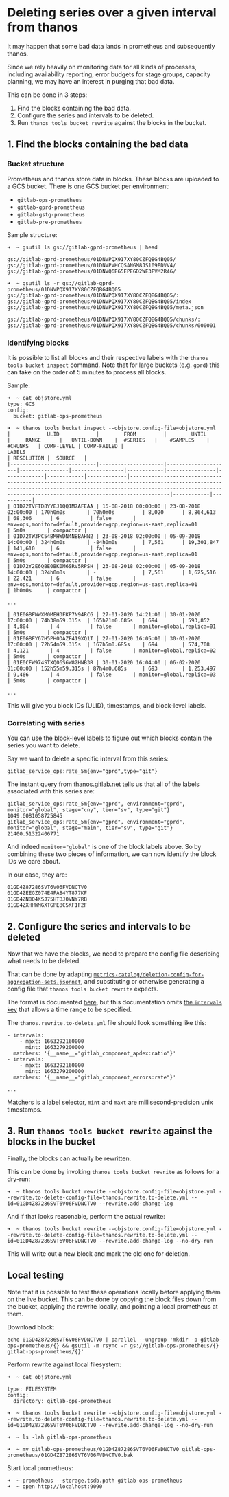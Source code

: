 # Deleting series over a given interval from thanos

It may happen that some bad data lands in prometheus and subsequently thanos.

Since we rely heavily on monitoring data for all kinds of processes, including availability reporting, error budgets for stage groups, capacity planning, we may have an interest in purging that bad data.

This can be done in 3 steps:

1. Find the blocks containing the bad data.
1. Configure the series and intervals to be deleted.
1. Run `thanos tools bucket rewrite` against the blocks in the bucket.

## 1. Find the blocks containing the bad data

### Bucket structure

Prometheus and thanos store data in blocks. These blocks are uploaded to a GCS bucket. There is one GCS bucket per environment:

- `gitlab-ops-prometheus`
- `gitlab-gprd-prometheus`
- `gitlab-gstg-prometheus`
- `gitlab-pre-prometheus`

Sample structure:

```
➜  ~ gsutil ls gs://gitlab-gprd-prometheus | head

gs://gitlab-gprd-prometheus/01DNVPQX917XY80CZFQBG4BQ05/
gs://gitlab-gprd-prometheus/01DNVPVHCQSANGM8JS109EDVV4/
gs://gitlab-gprd-prometheus/01DNVQ6E65EPEGD2WE3FVM2R46/

➜  ~ gsutil ls -r gs://gitlab-gprd-prometheus/01DNVPQX917XY80CZFQBG4BQ05
gs://gitlab-gprd-prometheus/01DNVPQX917XY80CZFQBG4BQ05/:
gs://gitlab-gprd-prometheus/01DNVPQX917XY80CZFQBG4BQ05/index
gs://gitlab-gprd-prometheus/01DNVPQX917XY80CZFQBG4BQ05/meta.json

gs://gitlab-gprd-prometheus/01DNVPQX917XY80CZFQBG4BQ05/chunks/:
gs://gitlab-gprd-prometheus/01DNVPQX917XY80CZFQBG4BQ05/chunks/000001
```

### Identifying blocks

It is possible to list all blocks and their respective labels with the `thanos tools bucket inspect` command. Note that for large buckets (e.g. `gprd`) this can take on the order of 5 minutes to process all blocks.

Sample:

```
➜  ~ cat objstore.yml
type: GCS
config:
  bucket: gitlab-ops-prometheus

➜  ~ thanos tools bucket inspect --objstore.config-file=objstore.yml
|            ULID            |        FROM         |        UNTIL        |     RANGE      |   UNTIL-DOWN    |  #SERIES   |    #SAMPLES    |   #CHUNKS   | COMP-LEVEL | COMP-FAILED |                                                                                                            LABELS                                                                                                             | RESOLUTION |  SOURCE   |
|----------------------------|---------------------|---------------------|----------------|-----------------|------------|----------------|-------------|------------|-------------|-------------------------------------------------------------------------------------------------------------------------------------------------------------------------------------------------------------------------------|------------|-----------|
| 01D72TVFTD8YYEJ1QQ1M7AFEAA | 16-08-2018 00:00:00 | 23-08-2018 02:00:00 | 170h0m0s       | 70h0m0s         | 8,020      | 8,864,613      | 68,306      | 6          | false       | env=ops,monitor=default,provider=gcp,region=us-east,replica=01                                                                                                                                                                | 5m0s       | compactor |
| 01D72TW3PC54BMHWDN4NBBAHN2 | 23-08-2018 02:00:00 | 05-09-2018 14:00:00 | 324h0m0s       | -84h0m0s        | 7,561      | 19,301,847     | 141,610     | 6          | false       | env=ops,monitor=default,provider=gcp,region=us-east,replica=01                                                                                                                                                                | 5m0s       | compactor |
| 01D72Y2E6QBE0BK0M6SRV5RPSH | 23-08-2018 02:00:00 | 05-09-2018 14:00:00 | 324h0m0s       | -               | 7,561      | 1,625,516      | 22,421      | 6          | false       | env=ops,monitor=default,provider=gcp,region=us-east,replica=01                                                                                                                                                                | 1h0m0s     | compactor |

...

| 01E0GBFWWXM0MEH3FKP7N94RCG | 27-01-2020 14:21:00 | 30-01-2020 17:00:00 | 74h38m59.315s  | 165h21m0.685s   | 694        | 593,852        | 4,804       | 4          | false       | monitor=global,replica=01                                                                                                                                                                                                     | 5m0s       | compactor |
| 01E0GBFY67H5PH0DAZF419XQ1T | 27-01-2020 16:05:00 | 30-01-2020 17:00:00 | 72h54m59.315s  | 167h5m0.685s    | 694        | 574,708        | 4,121       | 4          | false       | monitor=global,replica=02                                                                                                                                                                                                     | 5m0s       | compactor |
| 01E0CFW974STXQ06S6W82HNB3R | 30-01-2020 16:04:00 | 06-02-2020 01:00:00 | 152h55m59.315s | 87h4m0.685s     | 693        | 1,253,497      | 9,466       | 4          | false       | monitor=global,replica=03                                                                                                                                                                                                     | 5m0s       | compactor |

...
```

This will give you block IDs (ULID), timestamps, and block-level labels.

### Correlating with series

You can use the block-level labels to figure out which blocks contain the series you want to delete.

Say we want to delete a specific interval from this series:

```
gitlab_service_ops:rate_5m{env="gprd",type="git"}
```

The instant query from [thanos.gitlab.net](https://thanos.gitlab.net/) tells us that all of the labels associated with this series are:

```
gitlab_service_ops:rate_5m{env="gprd", environment="gprd", monitor="global", stage="cny", tier="sv", type="git"}
1049.6081058725845
gitlab_service_ops:rate_5m{env="gprd", environment="gprd", monitor="global", stage="main", tier="sv", type="git"}
21400.51322406771
```

And indeed `monitor="global"` is one of the block labels above. So by combining these two pieces of information, we can now identify the block IDs we care about.

In our case, they are:

```
01GD4Z87286SVT6V06FVDNCTV0
01GD4ZEEGZ074E4FA84YT877KF
01GD4ZN8Q4KSJ75HTBJ0VNY7RB
01GD4ZXHHWMGXTGPE8CSKF1F2F
```

## 2. Configure the series and intervals to be deleted

Now that we have the blocks, we need to prepare the config file describing what needs to be deleted.

That can be done by adapting [`metrics-catalog/deletion-config-for-aggregation-sets.jsonnet`](https://gitlab.com/gitlab-com/runbooks/-/merge_requests/5001), and substituting or otherwise generating a config file that `thanos tools bucket rewrite` expects.

The format is documented [here](https://thanos.io/tip/operating/modify-objstore-data.md/), but this documentation omits [the `intervals` key](https://github.com/thanos-io/thanos/blob/043c5bfcc2464d3ae7af82a1428f6e0d6510f020/pkg/block/metadata/meta.go#L116) that allows a time range to be specified.

The `thanos.rewrite.to-delete.yml` file should look something like this:

```
- intervals:
    - maxt: 1663292160000
      mint: 1663279200000
  matchers: '{__name__="gitlab_component_apdex:ratio"}'
- intervals:
    - maxt: 1663292160000
      mint: 1663279200000
  matchers: '{__name__="gitlab_component_errors:rate"}'

...
```

Matchers is a label selector, `mint` and `maxt` are millisecond-precision unix timestamps.

## 3. Run `thanos tools bucket rewrite` against the blocks in the bucket

Finally, the blocks can actually be rewritten.

This can be done by invoking `thanos tools bucket rewrite` as follows for a dry-run:

```
➜  ~ thanos tools bucket rewrite --objstore.config-file=objstore.yml --rewrite.to-delete-config-file=thanos.rewrite.to-delete.yml --id=01GD4Z87286SVT6V06FVDNCTV0 --rewrite.add-change-log
```

And if that looks reasonable, perform the actual rewrite:

```
➜  ~ thanos tools bucket rewrite --objstore.config-file=objstore.yml --rewrite.to-delete-config-file=thanos.rewrite.to-delete.yml --id=01GD4Z87286SVT6V06FVDNCTV0 --rewrite.add-change-log --no-dry-run
```

This will write out a new block and mark the old one for deletion.

## Local testing

Note that it is possible to test these operations locally before applying them on the live bucket. This can be done by copying the block files down from the bucket, applying the rewrite locally, and pointing a local prometheus at them.

Download block:

```
echo 01GD4Z87286SVT6V06FVDNCTV0 | parallel --ungroup 'mkdir -p gitlab-ops-prometheus/{} && gsutil -m rsync -r gs://gitlab-ops-prometheus/{} gitlab-ops-prometheus/{}'
```

Perform rewrite against local filesystem:

```
➜  ~ cat objstore.yml

type: FILESYSTEM
config:
  directory: gitlab-ops-prometheus

➜  ~ thanos tools bucket rewrite --objstore.config-file=objstore.yml --rewrite.to-delete-config-file=thanos.rewrite.to-delete.yml --id=01GD4Z87286SVT6V06FVDNCTV0 --rewrite.add-change-log --no-dry-run

➜  ~ ls -lah gitlab-ops-prometheus

➜  ~ mv gitlab-ops-prometheus/01GD4Z87286SVT6V06FVDNCTV0 gitlab-ops-prometheus/01GD4Z87286SVT6V06FVDNCTV0.bak
```

Start local prometheus:

```
➜  ~ prometheus --storage.tsdb.path gitlab-ops-prometheus
➜  ~ open http://localhost:9090
```
